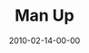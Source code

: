 ---
layout: message
category: message
series: "Manly"
title: "Man Up"
date: 2010-02-14-00-00
message_id: 601
audio: "http://s3.amazonaws.com/crossroads-media/messages/audio/Manly3.mp3"
audio-duration: "29:56"
description: "Chuck Mingo talks about what it means to be an aggressive man."
video: "http://s3.amazonaws.com/crossroads-media/messages/video/Manly3.mp4"
video-duration: "29:56"
video-image: "http://s3.amazonaws.com/crossroads-media/images/Manly3-still.jpg"
explicit: false
---